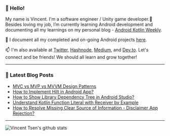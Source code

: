 ### 👋 Hello!

My name is Vincent. I'm a software engineer / Unity game developer.🌱 Besides loving my job, I’m currently learning Android development and documenting all my learnings on my personal blog - [Android Kotlin Weekly](https://vtsen.hashnode.dev/).

💞️ I document all my completed and on-going Android projects [here](https://vtsen.hashnode.dev/projects).

📫 I'm also available at [Twitter](https://twitter.com/vinchamp77), [Hashnode](https://hashnode.com/@vtsen), [Medium](https://vtsen.medium.com/), and [Dev.to](https://dev.to/vtsen). Let's connect and be friends! We should all learn and grow together!

---

### 📝 Latest Blog Posts
<!-- BLOG-POST-LIST:START -->
- [MVC vs MVP vs MVVM Design Patterns](https://vtsen.hashnode.dev/mvc-vs-mvp-vs-mvvm-design-patterns)
- [How to Implement Hilt in Android App?](https://vtsen.hashnode.dev/how-to-implement-hilt-in-android-app)
- [How to Show Library Dependency Tree in Android Studio?](https://vtsen.hashnode.dev/how-to-show-library-dependency-tree-in-android-studio)
- [Understand Kotlin Function Literal with Receiver by Example](https://vtsen.hashnode.dev/understand-kotlin-function-literal-with-receiver-by-example)
- [How to Resolve Missing Clear Source of Information - Disclaimer App Rejection?](https://vtsen.hashnode.dev/how-to-resolve-missing-clear-source-of-information-disclaimer-app-rejection)
<!-- BLOG-POST-LIST:END -->

---

![Vincent Tsen's github stats](https://github-readme-stats.vercel.app/api?username=vinchamp77&show_icons=true&count_private=true&hide=issues,prs)

<!---
vinchamp77/vinchamp77 is a ✨ special ✨ repository because its `README.md` (this file) appears on your GitHub profile.
You can click the Preview link to take a look at your changes.
- 👋 Hi, I’m @vinchamp77
- 👀 I’m interested in ...
- 🌱 I’m currently learning ...
- 💞️ I’m looking to collaborate on ...
- 📫 How to reach me ...
--->

